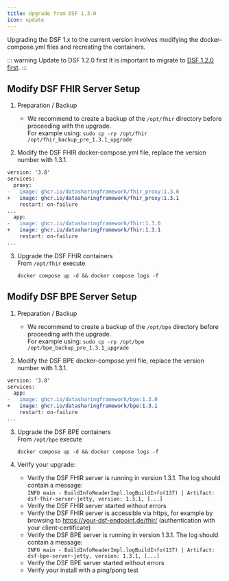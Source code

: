 ```yaml
---
title: Upgrade from DSF 1.3.0
icon: update
---
```


Upgrading the DSF 1.x to the current version involves modifying the docker-compose.yml files and recreating the containers.


::: warning Update to DSF 1.2.0 first
It is important to migrate to [DSF 1.2.0 first](/v1.2.0/maintain/upgrade-from-1).
:::


## Modify DSF FHIR Server Setup
1. Preparation / Backup
    * We recommend to create a backup of the `/opt/fhir` directory before proceeding with the upgrade.  
    For example using: `sudo cp -rp /opt/fhir /opt/fhir_backup_pre_1.3.1_upgrade`

2. Modify the DSF FHIR docker-compose.yml file, replace the version number with 1.3.1.
```diff
version: '3.8'
services:
  proxy:
-   image: ghcr.io/datasharingframework/fhir_proxy:1.3.0
+   image: ghcr.io/datasharingframework/fhir_proxy:1.3.1
    restart: on-failure
...
  app:
-   image: ghcr.io/datasharingframework/fhir:1.3.0
+   image: ghcr.io/datasharingframework/fhir:1.3.1
    restart: on-failure
...
```

3. Upgrade the DSF FHIR containers  
    From `/opt/fhir` execute  
    ```
    docker compose up -d && docker compose logs -f
    ```

## Modify DSF BPE Server Setup
1. Preparation / Backup
    * We recommend to create a backup of the `/opt/bpe` directory before proceeding with the upgrade.  
    For example using: `sudo cp -rp /opt/bpe /opt/bpe_backup_pre_1.3.1_upgrade`

2. Modify the DSF BPE docker-compose.yml file, replace the version number with 1.3.1.
```diff
version: '3.8'
services:
  app:
-   image: ghcr.io/datasharingframework/bpe:1.3.0
+   image: ghcr.io/datasharingframework/bpe:1.3.1
    restart: on-failure
...
```

3. Upgrade the DSF BPE containers  
    From `/opt/bpe` execute  
    ```
    docker compose up -d && docker compose logs -f
    ```

4. Verify your upgrade:
    * Verify the DSF FHIR server is running in version 1.3.1. The log should contain a message:  
        `INFO main - BuildInfoReaderImpl.logBuildInfo(137) | Artifact: dsf-fhir-server-jetty, version: 1.3.1, [...]`
    * Verify the DSF FHIR server started without errors
    * Verify the DSF FHIR server is accessible via https, for example by browsing to https://your-dsf-endpoint.de/fhir/ (authentication with your client-certificate)
    * Verify the DSF BPE server is running in version 1.3.1. The log should contain a message:  
        `INFO main - BuildInfoReaderImpl.logBuildInfo(137) | Artifact: dsf-bpe-server-jetty, version: 1.3.1, [...]`
    * Verify the DSF BPE server started without errors
    * Verify your install with a ping/pong test  
